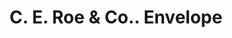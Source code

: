 ---
doi: 10.7916/D8349XCV
date_other: unknown
date_other_textual: unknown
form: printed ephemera
genre:
- Envelopes
name:
- C. E. Roe & Co.
object_in_context_url: https://biggert.cul.columbia.edu/items/view/ave_biggert_00166
subject_hierarchical_geographic:
- Chicago, Illinois, United States
subject_name:
- C. E. Roe & Co.
title: C. E. Roe & Co.. Envelope
sort_title: C. E. Roe & Co.. Envelope
call_number: ave_biggert_00166
coordinates:
- 41.83694444444445,-87.68472222222222
pid: ave_biggert_00166
identifiers: ave_biggert_00166
canvas_id: ldpd:395441
permalink: "/items/ave_biggert_00166/"
layout: iiif-image-page
---